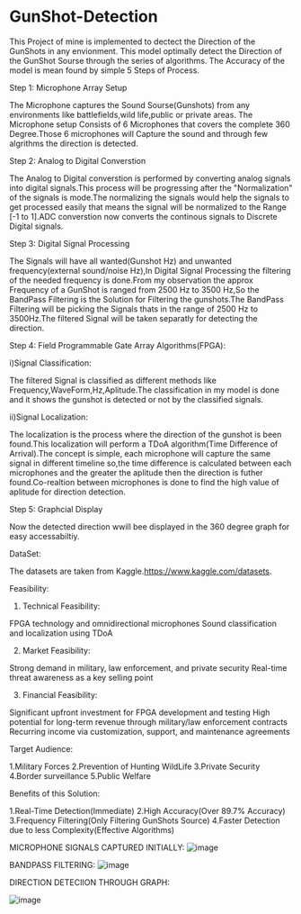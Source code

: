 # GunShot-Detection

This Project of mine is implemented to dectect the Direction of the GunShots in any envionment. This model optimally detect the Direction of the GunShot Sourse through the series of algorithms.
The Accuracy of the model is mean found by simple 5 Steps of Process.

Step 1: Microphone Array Setup

The Microphone captures the Sound Sourse(Gunshots) from any environments like battlefields,wild life,public or private areas. The Microphone setup Consists of 6 Microphones that covers the complete 360 Degree.Those 6 microphones will Capture the sound and through few algrithms the direction is detected. 

Step 2: Analog to Digital Converstion 

The Analog to Digital converstion is performed by converting analog signals into digital signals.This process will be progressing after the "Normalization" of the signals is mode.The normalizing the signals would help the signals to get processed easily that means the signal will be normalized to the Range [-1 to 1].ADC converstion now converts the continous signals to Discrete Digital signals.

Step 3: Digital Signal Processing 

The Signals will have all wanted(Gunshot Hz) and unwanted frequency(external sound/noise Hz),In Digital Signal Processing the filtering of the needed frequency is done.From my observation the approx Frequency of a GunShot is ranged from 2500 Hz to 3500 Hz,So the BandPass Filtering is the Solution for Filtering the gunshots.The BandPass Filtering will be picking the Signals thats in the range of 2500 Hz to 3500Hz.The filtered Signal will be taken separatly for detecting the direction.

Step 4: Field Programmable Gate Array Algorithms(FPGA):

  i)Signal Classification:
  
  The filtered Signal is classified as different methods like Frequency,WaveForm,Hz,Aplitude.The classification in my model is done and it shows the gunshot is detected or not by the classified signals.
  
  ii)Signal Localization:
  
  The localization is the process where the direction of the gunshot is been found.This localization will perform a TDoA algorithm(Time Difference of Arrival).The concept is simple, each microphone will capture the same signal in different timeline so,the time difference is calculated between each microphones and the greater the aplitude then the direction is futher found.Co-realtion between microphones is done to find the high value of aplitude for direction detection.

Step 5: Graphcial Display

Now the detected direction wwill bee displayed in the 360 degree graph for easy accessabiltiy.

DataSet:

The datasets are taken from Kaggle.https://www.kaggle.com/datasets.

Feasibility:

1. Technical Feasibility:

FPGA technology and omnidirectional microphones
Sound classification and localization using TDoA

2. Market Feasibility:

Strong demand in military, law enforcement, and private security
Real-time threat awareness as a key selling point

3. Financial Feasibility:

Significant upfront investment for FPGA development and testing
High potential for long-term revenue through military/law enforcement contracts
Recurring income via customization, support, and maintenance agreements

Target Audience:

1.Military Forces
2.Prevention of Hunting WildLife
3.Private Security
4.Border surveillance
5.Public Welfare

Benefits of this Solution:

1.Real-Time Detection(Immediate)
2.High Accuracy(Over 89.7% Accuracy)
3.Frequency Filtering(Only Filtering GunShots Source)
4.Faster Detection due to less Complexity(Effective Algorithms)

MICROPHONE SIGNALS CAPTURED INITIALLY:
![image](https://github.com/user-attachments/assets/18df5690-d50e-4f83-a70d-61e583d8a746)

BANDPASS FILTERING:
![image](https://github.com/user-attachments/assets/b960d907-fbba-43ce-9aa3-59bf3cd9ff83)


DIRECTION DETECIION THROUGH GRAPH:



![image](https://github.com/user-attachments/assets/ec6dcc6c-62cc-42ec-9c64-025aa1daf8db)
